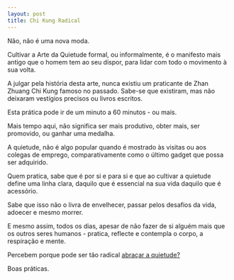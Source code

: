 ```yaml
---
layout: post
title: Chi Kung Radical 
---
```

Não, não é uma nova moda. 

Cultivar a Arte da Quietude formal, ou informalmente, é o manifesto mais antigo que o homem tem ao seu dispor, para lidar com todo o movimento à sua volta. 

A julgar pela história desta arte, nunca existiu um praticante de Zhan Zhuang Chi Kung famoso no passado. Sabe-se que existiram, mas não deixaram vestígios precisos ou livros escritos. 

Esta prática pode ir de um minuto a 60 minutos - ou mais.

Mais tempo aqui, não significa ser mais produtivo, obter mais, ser promovido, ou ganhar uma medalha.

A quietude, não é algo popular quando é mostrado às visitas ou aos colegas de emprego, comparativamente como o último gadget que possa ser adquirido. 

Quem pratica, sabe que é por si e para si e que ao cultivar a quietude define uma linha clara, daquilo que é essencial na sua vida daquilo que é acessório. 

Sabe que isso não o livra de envelhecer, passar pelos desafios da vida, adoecer e mesmo morrer. 

E mesmo assim, todos os dias, apesar de não fazer de si alguém mais que os outros seres humanos - pratica, reflecte e contempla o corpo, a respiração e mente. 

Percebem porque pode ser tão radical [abraçar a quietude?](http://www.youtube.com/watch?v=9f17sT9P4FU&t=11m54s)

Boas práticas. 